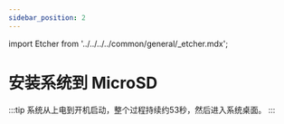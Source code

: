 ```yaml
---
sidebar_position: 2
---
```


import Etcher from '../../../../common/general/\_etcher.mdx';

# 安装系统到 MicroSD

<Etcher model="rock5itx" product="Radxa ROCK 5 ITX" power_supply="12V DC" sd_slot="/img/rock5itx/rock5itx-sd-slot.webp" />

:::tip
系统从上电到开机启动，整个过程持续约53秒，然后进入系统桌面。
:::

